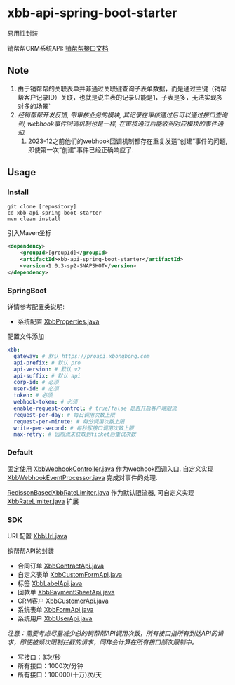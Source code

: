 # xbb-api-spring-boot-starter

易用性封装

销帮帮CRM系统API: [销帮帮接口文档](http://profapi.xbongbong.com/#/apilist/181)

## Note
1. 由于销帮帮的关联表单并非通过关联键查询子表单数据，而是通过主键（销帮帮客户记录ID）关联，也就是说主表的记录只能是1，子表是多，无法实现多对多的场景`
2. *经销帮帮开发反馈, 带审核业务的模块, 其记录在审核通过后可以通过接口查询到, webhook事件回调机制也是一样, 在审核通过后能收到对应模块的事件通知.*
   1. 2023-12之前他们的webhook回调机制都存在重复发送“创建”事件的问题, 即使第一次“创建”事件已经正确响应了.

## Usage

### Install
```shell
git clone [repository]
cd xbb-api-spring-boot-starter
mvn clean install
```
引入Maven坐标
```xml
<dependency>
    <groupId>[groupId]</groupId>
    <artifactId>xbb-api-spring-boot-starter</artifactId>
    <version>1.0.3-sp2-SNAPSHOT</version>
</dependency>
```
### SpringBoot
详情参考配置类说明: 
- 系统配置
[XbbProperties.java](src%2Fmain%2Fjava%2Fcom%2Fhp%2Fxbongbong%2Fapi%2FXbbProperties.java)

配置文件添加
```yaml
xbb:
  gateway: # 默认 https://proapi.xbongbong.com 
  api-prefix: # 默认 pro
  api-version: # 默认 v2
  api-suffix: # 默认 api
  corp-id: # 必须
  user-id: # 必须
  token: # 必须
  webhook-token: # 必须
  enable-request-control: # true/false 是否开启客户端限流
  request-per-day: # 每日调用次数上限
  request-per-minute: # 每分调用次数上限
  write-per-second: # 每秒写接口调用次数上限
  max-retry: # 因限流未获取到ticket后重试次数
```
### Default

固定使用 [XbbWebhookController.java](src%2Fmain%2Fjava%2Fcom%2Fhp%2Fxbongbong%2Fapi%2Fcontroller%2FXbbWebhookController.java)
作为webhook回调入口. 自定义实现 [XbbWebhookEventProcessor.java](src%2Fmain%2Fjava%2Fcom%2Fhp%2Fxbongbong%2Fapi%2Fprocessor%2FXbbWebhookEventProcessor.java) 完成对事件的处理.

[RedissonBasedXbbRateLimiter.java](src%2Fmain%2Fjava%2Fcom%2Fhp%2Fxbongbong%2Fapi%2Fratelimiter%2FRedissonBasedXbbRateLimiter.java)
作为默认限流器, 可自定义实现 [XbbRateLimiter.java](src%2Fmain%2Fjava%2Fcom%2Fhp%2Fxbongbong%2Fapi%2Fratelimiter%2FXbbRateLimiter.java) 扩展

### SDK

URL配置 [XbbUrl.java](src%2Fmain%2Fjava%2Fcom%2Fhp%2Fxbongbong%2Fapi%2Fhelper%2FXbbUrl.java)

销帮帮API的封装
- 合同订单 [XbbContractApi.java](src%2Fmain%2Fjava%2Fcom%2Fhp%2Fxbongbong%2Fapi%2Fservice%2Fcontract%2FXbbContractApi.java)
- 自定义表单 [XbbCustomFormApi.java](src%2Fmain%2Fjava%2Fcom%2Fhp%2Fxbongbong%2Fapi%2Fservice%2Fcustomform%2FXbbCustomFormApi.java)
- 标签 [XbbLabelApi.java](src%2Fmain%2Fjava%2Fcom%2Fhp%2Fxbongbong%2Fapi%2Fservice%2Flabel%2FXbbLabelApi.java)
- 回款单 [XbbPaymentSheetApi.java](src%2Fmain%2Fjava%2Fcom%2Fhp%2Fxbongbong%2Fapi%2Fservice%2Fpaymentsheet%2FXbbPaymentSheetApi.java)
- CRM客户 [XbbCustomerApi.java](src%2Fmain%2Fjava%2Fcom%2Fhp%2Fxbongbong%2Fapi%2Fservice%2Fcustomer%2FXbbCustomerApi.java)
- 系统表单 [XbbFormApi.java](src%2Fmain%2Fjava%2Fcom%2Fhp%2Fxbongbong%2Fapi%2Fservice%2Fform%2FXbbFormApi.java)
- 系统用户 [XbbUserApi.java](src%2Fmain%2Fjava%2Fcom%2Fhp%2Fxbongbong%2Fapi%2Fservice%2Fuser%2FXbbUserApi.java)

*注意：需要考虑尽量减少总的销帮帮API调用次数，所有接口指所有到达API的请求，即使被频次限制拦截的请求，同样会计算在所有接口频次限制中。*

- 写接口：3次/秒
- 所有接口：1000次/分钟
- 所有接口：100000(十万)次/天
